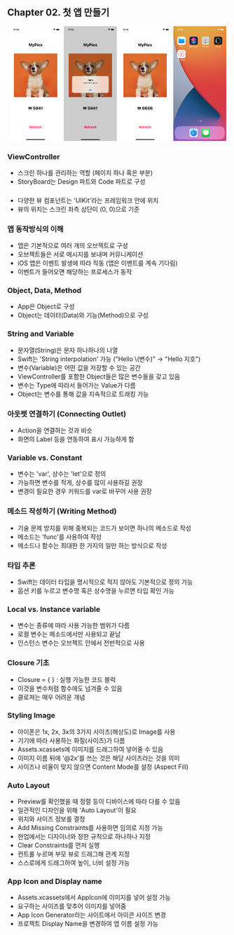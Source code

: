 ## Chapter 02. 첫 앱 만들기
<p align="center"><img src="./result1.png" width="24%"> <img src="./result2.png" width="24%"> <img src="./result3.png" width="24%"> <img src="./result4.png" width="24%"></p>

### ViewController
- 스크린 하나를 관리하는 역할 (페이지 하나 혹은 부분)
- StoryBoard는 Design 파트와 Code 파트로 구성

### 
- 다양한 뷰 컴포넌트는 'UIKit'라는 프레임워크 안에 위치
- 뷰의 위치는 스크린 좌측 상단이 (0, 0)으로 기준

### 앱 동작방식의 이해
- 앱은 기본적으로 여러 개의 오브젝트로 구성
- 오브젝트들은 서로 메시지를 보내며 커뮤니케이션
- iOS 앱은 이벤트 발생에 따라 작동 (앱은 이벤트를 계속 기다림)
- 이벤트가 들어오면 해당하는 프로세스가 동작

### Object, Data, Method
- App은 Object로 구성
- Object는 데이터(Data)와 기능(Method)으로 구성

### String and Variable
- 문자열(String)은 문자 하나하나의 나열
- Swift는 'String interpolation' 가능 ("Hello \\(변수)" -> "Hello 지호")
- 변수(Variable)은 어떤 값을 저장할 수 있는 공간
- ViewController를 포함한 Object들은 많은 변수들을 갖고 있음
- 변수는 Type에 따라서 들어가는 Value가 다름
- Object는 변수를 통해 값을 지속적으로 트래킹 가능

### 아웃렛 연결하기 (Connecting Outlet)
- Action을 연결하는 것과 비슷
- 화면의 Label 등을 연동하여 표시 가능하게 함

### Variable vs. Constant
- 변수는 'var', 상수는 'let'으로 정의
- 가능하면 변수를 적게, 상수를 많이 사용하길 권장
- 변경이 필요한 경우 키워드를 var로 바꾸어 사용 권장

### 메소드 작성하기 (Writing Method)
- 기술 문제 방지를 위해 중복되는 코드가 보이면 하나의 메소드로 작성
- 메소드는 'func'를 사용하여 작성
- 메소드나 함수는 최대한 한 가지의 일만 하는 방식으로 작성

### 타입 추론
- Swift는 데이터 타입을 명시적으로 적지 않아도 기본적으로 정의 가능
- 옵션 키를 누르고 변수명 혹은 상수명을 누르면 타입 확인 가능

### Local vs. Instance variable
- 변수는 종류에 따라 사용 가능한 범위가 다름
- 로컬 변수는 메소드에서만 사용되고 끝남
- 인스턴스 변수는 오브젝트 안에서 전반적으로 사용

### Closure 기초
- Closure = { } : 실행 가능한 코드 블럭
- 이것을 변수처럼 함수에도 넘겨줄 수 있음
- 클로져는 매우 어려운 개념

### Styling Image
- 아이폰은 1x, 2x, 3x의 3가지 사이즈(해상도)로 Image를 사용
- 기기에 따라 사용하는 화질(사이즈)가 다름
- Assets.xcassets에 이미지를 드래그하여 넣어줄 수 있음
- 이미지 이름 뒤에 '@2x'를 쓰는 것은 해당 사이즈라는 것을 의미
- 사이즈나 비율이 맞지 않으면 Content Mode를 설정 (Aspect Fill)

### Auto Layout
- Preview를 확인했을 때 정렬 등이 디바이스에 따라 다를 수 있음
- 일관적인 디자인을 위해 'Auto Layout'이 필요
- 위치와 사이즈 정보를 결정
- Add Missing Constraints를 사용하면 임의로 지정 가능
- 현업에서는 디자이너와 정한 규칙으로 하나하나 지정
- Clear Constraints를 먼저 실행
- 컨트롤 누르며 부모 뷰로 드래그해 관계 지정
- 스스로에게 드래그하여 높이, 너비 설정 가능

### App Icon and Display name
- Assets.xcassets에서 AppIcon에 이미지를 넣어 설정 가능
- 요구하는 사이즈를 맞추어 이미지를 넣어줌
- App Icon Generator라는 사이트에서 아이콘 사이즈 변경
- 프로젝트 Display Name을 변경하여 앱 이름 설정 가능
